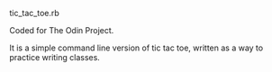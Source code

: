 tic_tac_toe.rb

Coded for The Odin Project.

It is a simple command line version of tic tac toe, written as a way to practice writing classes.
